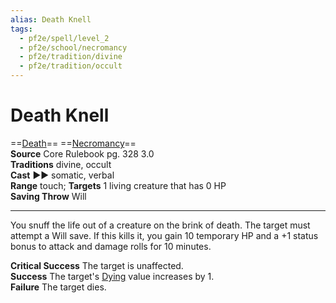 ```yaml
---
alias: Death Knell
tags:
  - pf2e/spell/level_2
  - pf2e/school/necromancy
  - pf2e/tradition/divine
  - pf2e/tradition/occult
---
```


# Death Knell

==[Death](../../../Traits/Death.md)== ==[Necromancy](../../../Traits/Necromancy.md)==  
__Source__ Core Rulebook pg. 328 3.0  
**Traditions** divine, occult  
**Cast** ►► somatic, verbal  
**Range** touch; **Targets** 1 living creature that has 0 HP  
**Saving Throw** Will

---

You snuff the life out of a creature on the brink of death. The target must attempt a Will save. If this kills it, you gain 10 temporary HP and a +1 status bonus to attack and damage rolls for 10 minutes.

**Critical Success** The target is unaffected.  
**Success** The target's [Dying](../../../Conditions/Dying.md) value increases by 1.  
**Failure** The target dies.
